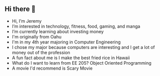 ## Hi there 👋

- Hi, I’m Jeremy
- I’m interested in technology, fitness, food, gaming, and manga
- I’m currently learning about investing money
- I'm originally from Oahu
- I'm in my 4th year majoring in Computer Engineering
- I chose my major because computers are interesting and I get a lot of money out of the profession
- A fun fact about me is I make the best fried rice in Hawaii
- What do I want to learn from EE 205?  Object Oriented Programming
- A movie I'd recommend is Scary Movie 
